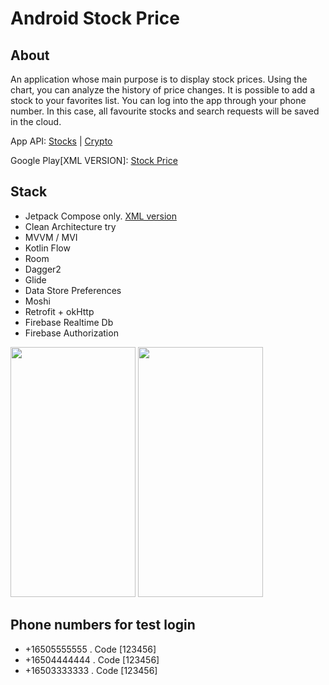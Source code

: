 # Android Stock Price

## About
An application whose main purpose is to display stock prices. Using the chart, you can analyze the history of price changes. It is possible to add a stock to your favorites list. You can log into the app through your phone number. In this case, all favourite stocks and search requests will be saved in the cloud. 

App API: [Stocks](https://finnhub.io/) | [Crypto](https://nomics.com/docs/)

Google Play[XML VERSION]: [Stock Price](https://play.google.com/store/apps/details?id=com.ferelin.stockprice)


## Stack
- Jetpack Compose only. [XML version](https://github.com/NikitaFerelin/Android_Stock_Price/tree/18670da6124d0328b0d323b675d0bafdb4df45f6)
- Clean Architecture try
- MVVM / MVI
- Kotlin Flow
- Room
- Dagger2
- Glide
- Data Store Preferences
- Moshi
- Retrofit + okHttp
- Firebase Realtime Db
- Firebase Authorization

<p float="middle">
<img src="https://github.com/NikitaFerelin/Android_Stock_Price/blob/master/dev-preview/Preview_1.gif" height="400" width = "200"/>
<img src="https://github.com/NikitaFerelin/Android_Stock_Price/blob/master/dev-preview/Preview_2.gif" height="400" width = "200"/>
</p>


## Phone numbers for test login
- +16505555555 . Code [123456]
- +16504444444 . Code [123456]
- +16503333333 . Code [123456]
